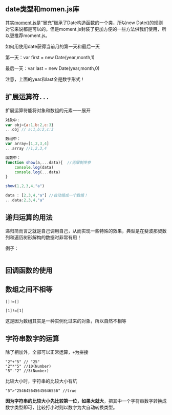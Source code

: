 ## date类型和momen.js库

其实[moment.js](http://momentjs.cn/docs/)是“冒充”继承了Date构造函数的一个类，所以new Date()的规则对它来说都是可以的。但是moment.js封装了更加方便的一些方法供我们使用，所以更推荐moment.js。

如何用使用date获得当前月的第一天和最后一天

第一天：var first = new Date(year,month,1)

最后一天：var last = new Date(year,month,0)

注意，上面的year和last全是数字形式！



## 扩展运算符`...`

扩展运算符能将对象和数组的元素一一展开

```javascript
对象中：
var obj={a:1,b:2,c:3}
...obj // a:1,b:2,c:3

数组中：
var array=[1,2,3,4]
...array //1,2,3,4

函数中：
function show(a,...data){  //无限制传参
	console.log(data)
	console.log(...data)
}

show(1,2,3,4,"a")

data : [2,3,4,"a"] //自动组成一个数组！
...data:2,3,4,"a"
```

## 递归运算的用法

递归简而言之就是自己调用自己，从而实现一些特殊的效果，典型是在斐波那契数列和遍历树形解构的数据时非常有用！

例子：

```

```

## 回调函数的使用



## 数组之间不相等

```
[]!=[]

[1]!=[1]
```

这是因为数组其实是一种实例化过来的对象，所以自然不相等



## 字符串数字的运算

除了相加外，全部可以正常运算，`+`为拼接

```
"2"+"5" // "25"
"2"*"5" //10(Number)
"5"-"2" //3(Number)
```

比较大小时，字符串的比较大小有坑

```
"5">"254645645645646556" //true
```

**因为字符串的比较大小先比较第一位，如果大就大**，把其中一个字符串数字转换成数字类型即可，比较打小时则以数字为大自动转换类型。

